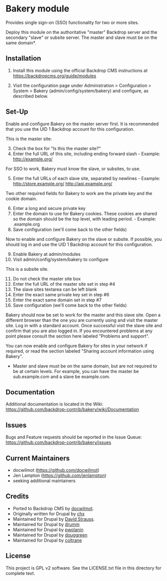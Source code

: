Bakery module
=============

Provides single sign-on (SSO) functionality for two or more sites.

Deploy this module on the authoritative "master" Backdrop server and the secondary
"slave" or subsite server. The master and slave must be on the same domain*.


Installation
------------

1. Install this module using the official Backdrop CMS instructions at
  https://backdropcms.org/guide/modules

2. Visit the configuration page under Administration > Configuration > System >
  Bakery (admin/config/system/bakery) and configure, as described below.


Set-Up
------

Enable and configure Bakery on the master server first. It is recommended that
you use the UID 1 Backdrop account for this configuration.

This is the master site:

  3. Check the box for "Is this the master site?"
  4. Enter the full URL of this site, including ending forward slash
    - Example: http://example.org/

For SSO to work, Bakery must know the slave, or subsites, to use.

  5. Enter the full URLs of each slave site, separated by newlines
    - Example:  http://store.example.org/
                http://api.example.org/

Two other required fields for Bakery to work are the private key and the cookie
domain.

  6. Enter a long and secure private key
  7. Enter the domain to use for Bakery cookies. These cookies are shared so
      the domain should be the top level, with leading period.
    - Example: .example.org
  8. Save configuration (we'll come back to the other fields)

Now to enable and configure Bakery on the slave or subsite. If possible, you
should log in and use the UID 1 Backdrop account for this configuration.

  9. Enable Bakery at admin/modules
  10. Visit admin/config/system/bakery to configure

This is a subsite site.

  11. Do not check the master site box
  12. Enter the full URL of the master site set in step #4
  13. The slave sites textarea can be left blank
  14. Enter the exact same private key set in step #6
  15. Enter the exact same domain set in step #7
  16. Save configuration (we'll come back to the other fields)

Bakery should now be set to work for the master and this slave site. Open a
different browser than the one you are currently using and visit the master
site. Log in with a standard account. Once successful visit the slave site and
confirm that you are also logged in. If you encountered problems at any point
please consult the section here labeled "Problems and support".

You can now enable and configure Bakery for sites in your network if required,
or read the section labeled "Sharing account information using Bakery".

* Master and slave must be on the same domain, but are not required to be at
certain levels. For example, you can have the master be sub.example.com and a
slave be example.com.

Documentation
-------------

Additional documentation is located in the Wiki:
https://github.com/backdrop-contrib/bakery/wiki/Documentation

Issues
------

Bugs and Feature requests should be reported in the Issue Queue:
https://github.com/backdrop-contrib/bakery/issues

Current Maintainers
-------------------

- docwilmot (https://github.com/docwilmot)
- Jen Lampton (https://github.com/jenlampton)
- seeking additional maintainers

Credits
-------

- Ported to Backdrop CMS by [docwilmot](https://github.com/docwilmot).
- Originally written for Drupal by [chx](https://www.drupal.org/u/chx)
- Maintained for Drupal by [David Strauss](https://www.drupal.org/u/david-strauss).
- Maintained for Drupal by [drumm](https://www.drupal.org/u/drumm)
- Maintained for Drupal by [pwolanin](https://www.drupal.org/u/pwolanin)
- Maintained for Drupal by [douggreen](https://www.drupal.org/u/douggreen)
- Maintained for Drupal by [coltrane](https://www.drupal.org/u/coltrane)

License
-------

This project is GPL v2 software. See the LICENSE.txt file in this directory for
complete text.
